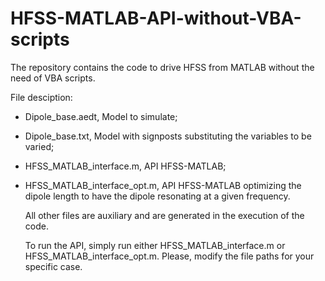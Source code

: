 # HFSS-MATLAB-API-without-VBA-scripts
The repository contains the code to drive HFSS from MATLAB without the need of VBA scripts.

File desciption:
- Dipole_base.aedt, Model to simulate;
- Dipole_base.txt, Model with signposts substituting the variables to be varied;
- HFSS_MATLAB_interface.m, API HFSS-MATLAB;
- HFSS_MATLAB_interface_opt.m, API HFSS-MATLAB optimizing the dipole length to have the dipole resonating at a given frequency.

  All other files are auxiliary and are generated in the execution of the code.
  
  To run the API, simply run either HFSS_MATLAB_interface.m or HFSS_MATLAB_interface_opt.m.
  Please, modify the file paths for your specific case.
